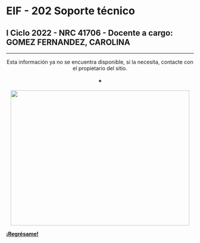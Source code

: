 # EIF - 202 Soporte técnico

## I Ciclo 2022 - NRC 41706 - Docente a cargo: GOMEZ FERNANDEZ, CAROLINA

***

<center> Esta información ya no se encuentra disponible, si la necesita, contacte con el propietario del sitio. </center>

<br />
<center>✦</center>
<br />

<center><img src="https://media.giphy.com/media/3o6MbbwX2g2GA4MUus/giphy.gif" width="480" height="364" /></center> 

<!---

## NRC 41706

## I Ciclo 2022 

### Conceptos básicos de la electricidad

[Ver documento](/eif202/apuntes1)

### La alimentación del computador y demás componentes electrónicos

[Ver documento](/eif202/apuntes2)

### Protección eléctrica de equipos y puertas lógicas

[Ver documento](/eif202/apuntes3)

### Tarjetas madre

[Ver documento](/eif202/apuntes4)

-->

**[¡Regrésame!](/index)**
